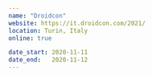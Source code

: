```yaml
---
name: "Droidcon"
website: https://it.droidcon.com/2021/
location: Turin, Italy
online: true

date_start: 2020-11-11
date_end:   2020-11-12
---
```

